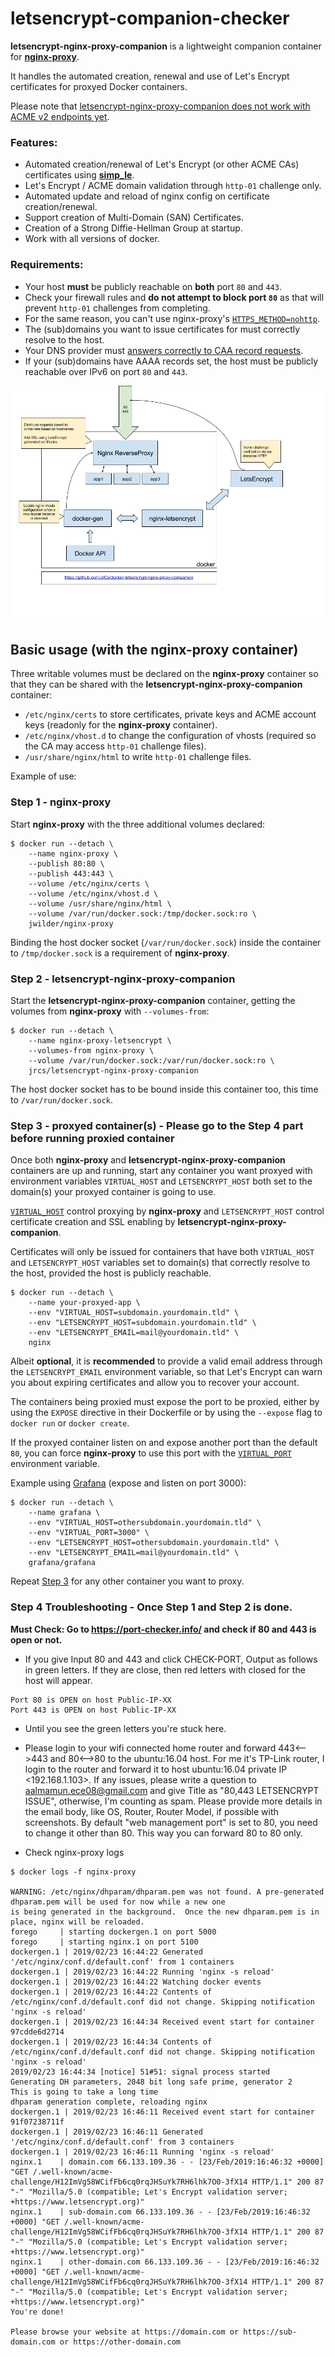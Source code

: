 # letsencrypt-companion-checker

**letsencrypt-nginx-proxy-companion** is a lightweight companion container for [**nginx-proxy**](https://github.com/jwilder/nginx-proxy).

It handles the automated creation, renewal and use of Let's Encrypt certificates for proxyed Docker containers.

Please note that [letsencrypt-nginx-proxy-companion does not work with ACME v2 endpoints yet](https://github.com/JrCs/docker-letsencrypt-nginx-proxy-companion/issues/319).

### Features:
* Automated creation/renewal of Let's Encrypt (or other ACME CAs) certificates using [**simp_le**](https://github.com/zenhack/simp_le).
* Let's Encrypt / ACME domain validation through `http-01` challenge only.
* Automated update and reload of nginx config on certificate creation/renewal.
* Support creation of Multi-Domain (SAN) Certificates.
* Creation of a Strong Diffie-Hellman Group at startup.
* Work with all versions of docker.

### Requirements:
* Your host **must** be publicly reachable on **both** port `80` and `443`.
* Check your firewall rules and **do not attempt to block port `80`** as that will prevent `http-01` challenges from completing.
* For the same reason, you can't use nginx-proxy's [`HTTPS_METHOD=nohttp`](https://github.com/jwilder/nginx-proxy#how-ssl-support-works).
* The (sub)domains you want to issue certificates for must correctly resolve to the host.
* Your DNS provider must [answers correctly to CAA record requests](https://letsencrypt.org/docs/caa/).
* If your (sub)domains have AAAA records set, the host must be publicly reachable over IPv6 on port `80` and `443`.

![schema](https://github.com/JrCs/docker-letsencrypt-nginx-proxy-companion/blob/master/schema.png)

## Basic usage (with the nginx-proxy container)

Three writable volumes must be declared on the **nginx-proxy** container so that they can be shared with the **letsencrypt-nginx-proxy-companion** container:

* `/etc/nginx/certs` to store certificates, private keys and ACME account keys (readonly for the **nginx-proxy** container).
* `/etc/nginx/vhost.d` to change the configuration of vhosts (required so the CA may access `http-01` challenge files).
* `/usr/share/nginx/html` to write `http-01` challenge files.

Example of use:

### Step 1 - nginx-proxy

Start **nginx-proxy** with the three additional volumes declared:

```shell
$ docker run --detach \
    --name nginx-proxy \
    --publish 80:80 \
    --publish 443:443 \
    --volume /etc/nginx/certs \
    --volume /etc/nginx/vhost.d \
    --volume /usr/share/nginx/html \
    --volume /var/run/docker.sock:/tmp/docker.sock:ro \
    jwilder/nginx-proxy
```

Binding the host docker socket (`/var/run/docker.sock`) inside the container to `/tmp/docker.sock` is a requirement of **nginx-proxy**.

### Step 2 - letsencrypt-nginx-proxy-companion

Start the **letsencrypt-nginx-proxy-companion** container, getting the volumes from **nginx-proxy** with `--volumes-from`:

```shell
$ docker run --detach \
    --name nginx-proxy-letsencrypt \
    --volumes-from nginx-proxy \
    --volume /var/run/docker.sock:/var/run/docker.sock:ro \
    jrcs/letsencrypt-nginx-proxy-companion
```

The host docker socket has to be bound inside this container too, this time to `/var/run/docker.sock`.

### Step 3 - proxyed container(s) - Please go to the Step 4 part before running proxied container

Once both **nginx-proxy** and **letsencrypt-nginx-proxy-companion** containers are up and running, start any container you want proxyed with environment variables `VIRTUAL_HOST` and `LETSENCRYPT_HOST` both set to the domain(s) your proxyed container is going to use.

[`VIRTUAL_HOST`](https://github.com/jwilder/nginx-proxy#usage) control proxying by **nginx-proxy** and `LETSENCRYPT_HOST` control certificate creation and SSL enabling by **letsencrypt-nginx-proxy-companion**.

Certificates will only be issued for containers that have both `VIRTUAL_HOST` and `LETSENCRYPT_HOST` variables set to domain(s) that correctly resolve to the host, provided the host is publicly reachable.

```shell
$ docker run --detach \
    --name your-proxyed-app \
    --env "VIRTUAL_HOST=subdomain.yourdomain.tld" \
    --env "LETSENCRYPT_HOST=subdomain.yourdomain.tld" \
    --env "LETSENCRYPT_EMAIL=mail@yourdomain.tld" \
    nginx
```

Albeit **optional**, it is **recommended** to provide a valid email address through the `LETSENCRYPT_EMAIL` environment variable, so that Let's Encrypt can warn you about expiring certificates and allow you to recover your account.

The containers being proxied must expose the port to be proxied, either by using the `EXPOSE` directive in their Dockerfile or by using the `--expose` flag to `docker run` or `docker create`.

If the proxyed container listen on and expose another port than the default `80`, you can force **nginx-proxy** to use this port with the [`VIRTUAL_PORT`](https://github.com/jwilder/nginx-proxy#multiple-ports) environment variable.

Example using [Grafana](https://hub.docker.com/r/grafana/grafana/) (expose and listen on port 3000):

```shell
$ docker run --detach \
    --name grafana \
    --env "VIRTUAL_HOST=othersubdomain.yourdomain.tld" \
    --env "VIRTUAL_PORT=3000" \
    --env "LETSENCRYPT_HOST=othersubdomain.yourdomain.tld" \
    --env "LETSENCRYPT_EMAIL=mail@yourdomain.tld" \
    grafana/grafana
```

Repeat [Step 3](#step-3---proxyed-containers) for any other container you want to proxy.


### Step 4 Troubleshooting - Once Step 1 and Step 2 is done.

**Must Check: Go to https://port-checker.info/ and check if 80 and 443 is open or not.**

* If you give Input 80 and 443 and click CHECK-PORT, Output as follows in green letters. If they are close, then red letters with closed for the host will appear. 
```
Port 80 is OPEN on host Public-IP-XX
Port 443 is OPEN on host Public-IP-XX 
```
* Until you see the green letters you're stuck here. 

* Please login to your wifi connected home router and forward 443<-->443 and 80<-->80 to the ubuntu:16.04 host. For me it's TP-Link router, I login to the router and forward it to host ubuntu:16.04 private IP <192.168.1.103>. If any issues, please write a question to <aalmamun.ece08@gmail.com> and give Title as "80,443 LETSENCRYPT ISSUE", otherwise, I'm counting as spam. Please provide more details in the email body, like OS, Router, Router Model, if possible with screenshots. By default "web management port" is set to 80, you need to change it other than 80. This way you can forward 80 to 80 only.

* Check nginx-proxy logs 
```
$ docker logs -f nginx-proxy

WARNING: /etc/nginx/dhparam/dhparam.pem was not found. A pre-generated dhparam.pem will be used for now while a new one
is being generated in the background.  Once the new dhparam.pem is in place, nginx will be reloaded.
forego     | starting dockergen.1 on port 5000
forego     | starting nginx.1 on port 5100
dockergen.1 | 2019/02/23 16:44:22 Generated '/etc/nginx/conf.d/default.conf' from 1 containers
dockergen.1 | 2019/02/23 16:44:22 Running 'nginx -s reload'
dockergen.1 | 2019/02/23 16:44:22 Watching docker events
dockergen.1 | 2019/02/23 16:44:22 Contents of /etc/nginx/conf.d/default.conf did not change. Skipping notification 'nginx -s reload'
dockergen.1 | 2019/02/23 16:44:34 Received event start for container 97cdde6d2714
dockergen.1 | 2019/02/23 16:44:34 Contents of /etc/nginx/conf.d/default.conf did not change. Skipping notification 'nginx -s reload'
2019/02/23 16:44:34 [notice] 51#51: signal process started
Generating DH parameters, 2048 bit long safe prime, generator 2
This is going to take a long time
dhparam generation complete, reloading nginx
dockergen.1 | 2019/02/23 16:46:11 Received event start for container 91f07238711f
dockergen.1 | 2019/02/23 16:46:11 Generated '/etc/nginx/conf.d/default.conf' from 3 containers
dockergen.1 | 2019/02/23 16:46:11 Running 'nginx -s reload'
nginx.1    | domain.com 66.133.109.36 - - [23/Feb/2019:16:46:32 +0000] "GET /.well-known/acme-challenge/H12ImVg58WCifFb6cq0rqJHSuYk7RH6lhk7O0-3fX14 HTTP/1.1" 200 87 "-" "Mozilla/5.0 (compatible; Let's Encrypt validation server; +https://www.letsencrypt.org)"
nginx.1    | sub-domain.com 66.133.109.36 - - [23/Feb/2019:16:46:32 +0000] "GET /.well-known/acme-challenge/H12ImVg58WCifFb6cq0rqJHSuYk7RH6lhk7O0-3fX14 HTTP/1.1" 200 87 "-" "Mozilla/5.0 (compatible; Let's Encrypt validation server; +https://www.letsencrypt.org)"
nginx.1    | other-domain.com 66.133.109.36 - - [23/Feb/2019:16:46:32 +0000] "GET /.well-known/acme-challenge/H12ImVg58WCifFb6cq0rqJHSuYk7RH6lhk7O0-3fX14 HTTP/1.1" 200 87 "-" "Mozilla/5.0 (compatible; Let's Encrypt validation server; +https://www.letsencrypt.org)"
You're done! 

Please browse your website at https://domain.com or https://sub-domain.com or https://other-domain.com
```
